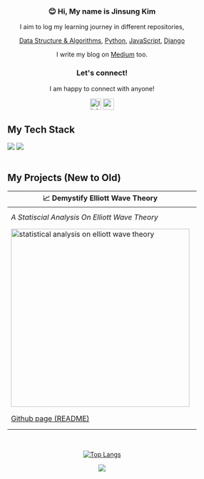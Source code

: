 <div align="center" style="padding: 20px; margin: 20px;">

### 😊 Hi, My name is Jinsung Kim
  
I aim to log my learning journey in different repositories,

[Data Structure & Algorithms](https://github.com/kjs29/DataStructures-Algorithms), [Python](https://github.com/kjs29/Python/), [JavaScript](https://github.com/kjs29/JavaScript/), [Django](https://github.com/kjs29/Django/)

I write my blog on [Medium](https://medium.com/@jsk.jinsung/what-is-a-closure-in-javascript-691e194bc65c) too.

### Let's connect!

I am happy to connect with anyone!
  
<div align="center">
  <a href="https://www.linkedin.com/in/jinsungk/"><img src="https://img.shields.io/static/v1?message=LinkedIn&logo=linkedin&label=&color=0077B5&logoColor=white&labelColor=&style=for-the-badge" height="25" alt="linkedin logo"  /></a>
  <a href="mailto:jsk.jinsung@gmail.com?subject=let's connect"><img src="https://img.shields.io/static/v1?message=Gmail&logo=gmail&label=&color=D14836&logoColor=white&labelColor=&style=for-the-badge" height="25" alt="gmail logo"  /></a>
</div>
  
<h2 align="left">My Tech Stack</h2>
  
<div align="left">
  <img src="https://img.shields.io/badge/python-3670A0?style=for-the-badge&logo=python&logoColor=ffdd54">
  <img src="https://img.shields.io/badge/javascript-%23323330.svg?style=for-the-badge&logo=javascript&logoColor=%23F7DF1E">
</div>

<br>
  
<h2 align="left">My Projects (New to Old)</h2>

| 📈 Demystify Elliott Wave Theory | 📝 Demystify Doji Candlestick | 🎯 Brain puzzle game Ver.2 | 🕹️ Brain puzzle game |
|---------|---------|---------|---------|
|<em>A Statiscial Analysis On Elliott Wave Theory</em>|<em>Is the Doji candlestick associated with trend reversal?</em>|<em>Supercharge Your Working Memory!</em>|<em>Improve Your Working Memory</em>|
|<a href="https://github.com/kjs29/demystify-elliott-wave-theory"><img width="400" alt="statistical analysis on elliott wave theory" src="https://github.com/user-attachments/assets/d11eed6b-c970-4753-a3cb-3e439757a4f0"></a>|<a href="https://github.com/kjs29/demystify-doji-candlestick"><img width="400" src="https://github.com/user-attachments/assets/e738647c-8499-4299-9b46-e46aa6645878" alt="demystify doji candlestick"></a>|<a href="https://github.com/kjs29/dual_nback"><img width="400" alt="Screenshot 2022-12-16 at 5 19 31 AM" src="https://user-images.githubusercontent.com/96529477/208098017-426e2adf-437c-43aa-b909-900e7e3c045f.png"></a>|<a href="https://github.com/kjs29/nback"><img width="400" alt="Screenshot 2022-12-15 at 5 19 04 PM" src="https://user-images.githubusercontent.com/96529477/207994238-0635367d-a038-43d1-9bf9-0d5e2d864c72.png"></a>|
|[Github page (README)](https://github.com/kjs29/demystify-elliott-wave-theory)|[Github page (README)](https://github.com/kjs29/demystify-doji-candlestick)|[Github page (README)](https://github.com/kjs29/dual_nback) <br> Download on <a href="https://kjs29.itch.io/dualnback"><img src="https://img.shields.io/badge/Itch-%23FF0B34.svg?style=for-the-badge&logo=Itch.io&logoColor=white"></a>|[Github page (README)](https://github.com/kjs29/nback) <br>Download on <a href="https://kjs29.itch.io/nback"><img src="https://img.shields.io/badge/Itch-%23FF0B34.svg?style=for-the-badge&logo=Itch.io&logoColor=white"></a> |

<br>

[![Top Langs](https://github-readme-stats.vercel.app/api/top-langs/?username=kjs29&layout=pie)](https://github.com/kjs29)

![](https://komarev.com/ghpvc/?username=kjs29&color=green)
<!---
kjs29/kjs29 is a ✨ special ✨ repository because its `README.md` (this file) appears on your GitHub profile.
You can click the Preview link to take a look at your changes.
--->



